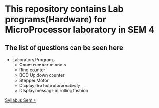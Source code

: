 # This repository contains Lab programs(Hardware) for MicroProcessor laboratory in SEM 4
## The list of questions can be seen here:

* Laboratory Programs
    * Count number of one's
    * Ring counter
    * BCD Up down counter
    * Stepper Motor
    * Display fire help alteernatively
    * DIsplay message in rolling fashion



[Syllabus Sem 4](https://drive.google.com/file/d/13kJKvtEgX8IZ0kP1sUTiYkwChwgNId7N/view?usp=sharing)